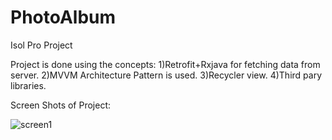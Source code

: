 # PhotoAlbum
Isol Pro Project

Project is done using the concepts:
1)Retrofit+Rxjava for fetching data from server.
2)MVVM Architecture Pattern is used. 
3)Recycler view.
4)Third pary libraries.

Screen Shots of Project:

![screen1](https://user-images.githubusercontent.com/68738102/113256877-6dabac00-92e7-11eb-9b70-d9818436ddc7.png)
